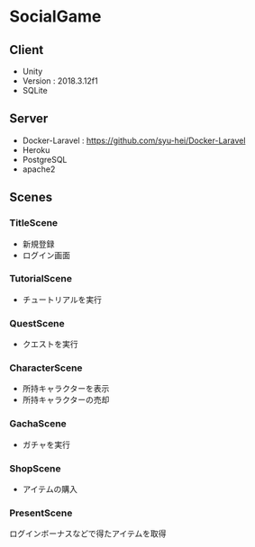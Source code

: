 # SocialGame
## Client
* Unity  
* Version : 2018.3.12f1  
* SQLite  
## Server
* Docker-Laravel : https://github.com/syu-hei/Docker-Laravel
* Heroku
* PostgreSQL
* apache2
## Scenes
### TitleScene
* 新規登録  
* ログイン画面 
### TutorialScene
* チュートリアルを実行  
### QuestScene
* クエストを実行  
### CharacterScene
* 所持キャラクターを表示  
* 所持キャラクターの売却  
### GachaScene
* ガチャを実行  
### ShopScene
* アイテムの購入  
### PresentScene
ログインボーナスなどで得たアイテムを取得
